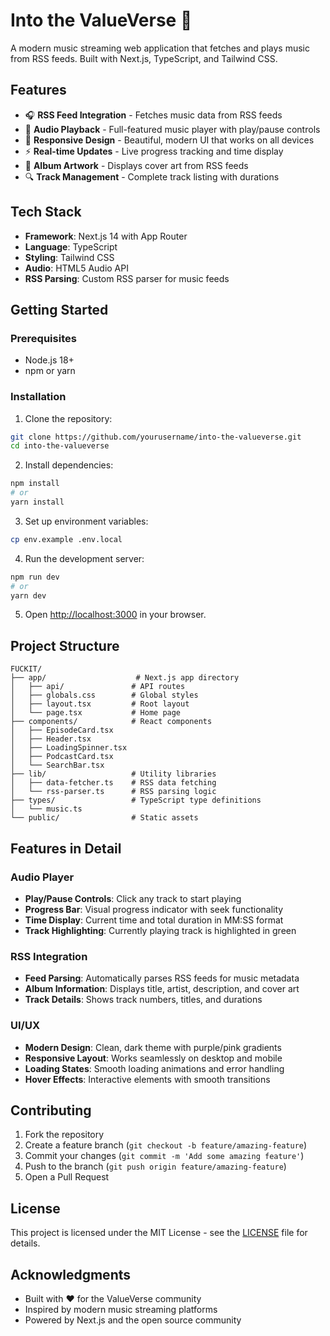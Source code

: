 # Into the ValueVerse 🎵

A modern music streaming web application that fetches and plays music from RSS feeds. Built with Next.js, TypeScript, and Tailwind CSS.

## Features

- 🎧 **RSS Feed Integration** - Fetches music data from RSS feeds
- 🎵 **Audio Playback** - Full-featured music player with play/pause controls
- 📱 **Responsive Design** - Beautiful, modern UI that works on all devices
- ⚡ **Real-time Updates** - Live progress tracking and time display
- 🎨 **Album Artwork** - Displays cover art from RSS feeds
- 🔍 **Track Management** - Complete track listing with durations

## Tech Stack

- **Framework**: Next.js 14 with App Router
- **Language**: TypeScript
- **Styling**: Tailwind CSS
- **Audio**: HTML5 Audio API
- **RSS Parsing**: Custom RSS parser for music feeds

## Getting Started

### Prerequisites

- Node.js 18+ 
- npm or yarn

### Installation

1. Clone the repository:
```bash
git clone https://github.com/yourusername/into-the-valueverse.git
cd into-the-valueverse
```

2. Install dependencies:
```bash
npm install
# or
yarn install
```

3. Set up environment variables:
```bash
cp env.example .env.local
```

4. Run the development server:
```bash
npm run dev
# or
yarn dev
```

5. Open [http://localhost:3000](http://localhost:3000) in your browser.

## Project Structure

```
FUCKIT/
├── app/                    # Next.js app directory
│   ├── api/               # API routes
│   ├── globals.css        # Global styles
│   ├── layout.tsx         # Root layout
│   └── page.tsx           # Home page
├── components/            # React components
│   ├── EpisodeCard.tsx
│   ├── Header.tsx
│   ├── LoadingSpinner.tsx
│   ├── PodcastCard.tsx
│   └── SearchBar.tsx
├── lib/                   # Utility libraries
│   ├── data-fetcher.ts    # RSS data fetching
│   └── rss-parser.ts      # RSS parsing logic
├── types/                 # TypeScript type definitions
│   └── music.ts
└── public/                # Static assets
```

## Features in Detail

### Audio Player
- **Play/Pause Controls**: Click any track to start playing
- **Progress Bar**: Visual progress indicator with seek functionality
- **Time Display**: Current time and total duration in MM:SS format
- **Track Highlighting**: Currently playing track is highlighted in green

### RSS Integration
- **Feed Parsing**: Automatically parses RSS feeds for music metadata
- **Album Information**: Displays title, artist, description, and cover art
- **Track Details**: Shows track numbers, titles, and durations

### UI/UX
- **Modern Design**: Clean, dark theme with purple/pink gradients
- **Responsive Layout**: Works seamlessly on desktop and mobile
- **Loading States**: Smooth loading animations and error handling
- **Hover Effects**: Interactive elements with smooth transitions

## Contributing

1. Fork the repository
2. Create a feature branch (`git checkout -b feature/amazing-feature`)
3. Commit your changes (`git commit -m 'Add some amazing feature'`)
4. Push to the branch (`git push origin feature/amazing-feature`)
5. Open a Pull Request

## License

This project is licensed under the MIT License - see the [LICENSE](LICENSE) file for details.

## Acknowledgments

- Built with ❤️ for the ValueVerse community
- Inspired by modern music streaming platforms
- Powered by Next.js and the open source community 